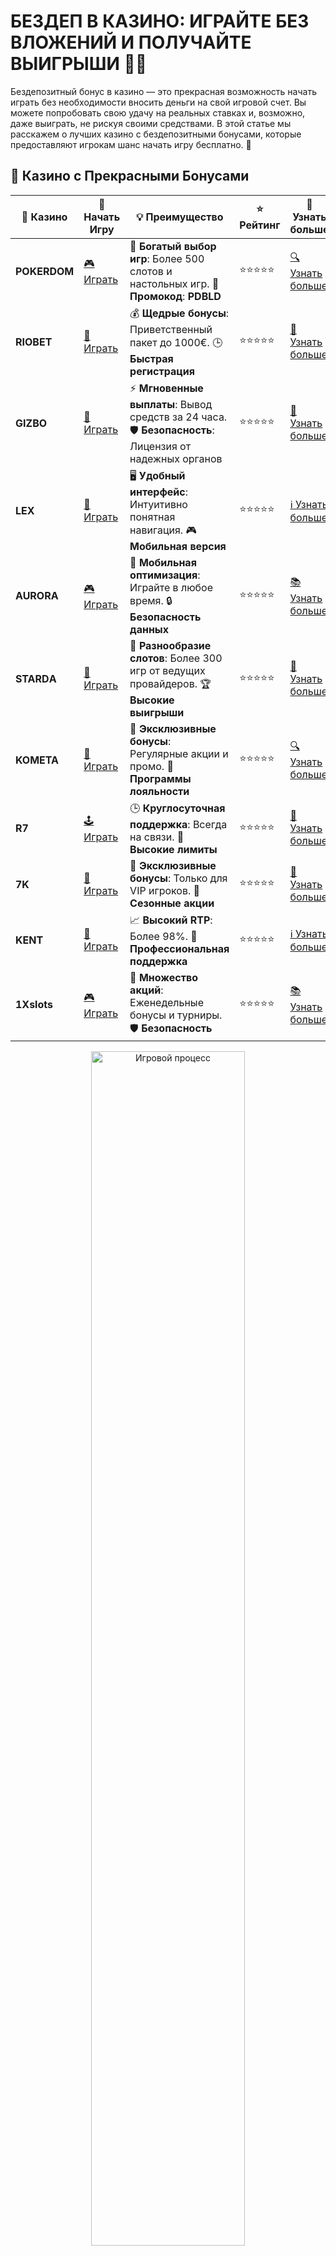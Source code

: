 # БЕЗДЕП В КАЗИНО: ИГРАЙТЕ БЕЗ ВЛОЖЕНИЙ И ПОЛУЧАЙТЕ ВЫИГРЫШИ 🎰💵

Бездепозитный бонус в казино — это прекрасная возможность начать играть без необходимости вносить деньги на свой игровой счет. Вы можете попробовать свою удачу на реальных ставках и, возможно, даже выиграть, не рискуя своими средствами. В этой статье мы расскажем о лучших казино с бездепозитными бонусами, которые предоставляют игрокам шанс начать игру бесплатно. 🎯

## 🌟 Казино с Прекрасными Бонусами

| 🎲 **Казино** | 🔗 **Начать Игру** | 💡 **Преимущество** | ⭐ **Рейтинг** | 🔗 **Узнать больше** |
|--------------|---------------------|---------------------|----------------|----------------------|
| **POKERDOM**  | [🎮 Играть](https://brandplay.link/4k77v2yx) | 🎉 **Богатый выбор игр**: Более 500 слотов и настольных игр. 🎁 **Промокод**: **PDBLD** | ⭐⭐⭐⭐⭐ | [🔍 Узнать больше](https://brandplay.link/4k77v2yx) |
| **RIOBET**    | [🎰 Играть](https://brandplay.link/7xBLTPyj) | 💰 **Щедрые бонусы**: Приветственный пакет до 1000€. 🕒 **Быстрая регистрация** | ⭐⭐⭐⭐⭐ | [📖 Узнать больше](https://brandplay.link/7xBLTPyj) |
| **GIZBO**     | [🎲 Играть](https://brandplay.link/bprXw4YV) | ⚡ **Мгновенные выплаты**: Вывод средств за 24 часа. 🛡️ **Безопасность**: Лицензия от надежных органов | ⭐⭐⭐⭐⭐ | [📝 Узнать больше](https://brandplay.link/bprXw4YV) |
| **LEX**       | [🤑 Играть](https://brandplay.link/zW4hdDFV) | 🖥️ **Удобный интерфейс**: Интуитивно понятная навигация. 🎮 **Мобильная версия** | ⭐⭐⭐⭐⭐ | [ℹ️ Узнать больше](https://brandplay.link/zW4hdDFV) |
| **AURORA**    | [🎮 Играть](https://10trafic-stat2.com/click/668546556bcc6313411604bd/6766/13032/subaccount) | 📱 **Мобильная оптимизация**: Играйте в любое время. 🔒 **Безопасность данных** | ⭐⭐⭐⭐⭐ | [📚 Узнать больше](https://10trafic-stat2.com/click/668546556bcc6313411604bd/6766/13032/subaccount) |
| **STARDА**    | [🎯 Играть](https://brandplay.link/fB7xwRFL) | 🎰 **Разнообразие слотов**: Более 300 игр от ведущих провайдеров. 🏆 **Высокие выигрыши** | ⭐⭐⭐⭐⭐ | [🔎 Узнать больше](https://brandplay.link/fB7xwRFL) |
| **KOMETA**    | [🎰 Играть](https://brandplay.link/8ZymQJV8) | 🎁 **Эксклюзивные бонусы**: Регулярные акции и промо. 🔄 **Программы лояльности** | ⭐⭐⭐⭐⭐ | [🔍 Узнать больше](https://brandplay.link/8ZymQJV8) |
| **R7**        | [🕹️ Играть](https://brandplay.link/bMd3Yjsw) | 🕒 **Круглосуточная поддержка**: Всегда на связи. 💸 **Высокие лимиты** | ⭐⭐⭐⭐⭐ | [📖 Узнать больше](https://brandplay.link/bMd3Yjsw) |
| **7K**        | [🎲 Играть](https://brandplay.link/BvQyFShp) | 🌟 **Эксклюзивные бонусы**: Только для VIP игроков. 🎉 **Сезонные акции** | ⭐⭐⭐⭐⭐ | [📝 Узнать больше](https://brandplay.link/BvQyFShp) |
| **KENT**      | [🤑 Играть](https://brandplay.link/Fv2WP3js) | 📈 **Высокий RTP**: Более 98%. 💼 **Профессиональная поддержка** | ⭐⭐⭐⭐⭐ | [ℹ️ Узнать больше](https://brandplay.link/Fv2WP3js) |
| **1Xslots**   | [🎮 Играть](https://brandplay.link/hSB1khtr) | 🎉 **Множество акций**: Еженедельные бонусы и турниры. 🛡️ **Безопасность** | ⭐⭐⭐⭐⭐ | [📚 Узнать больше](https://brandplay.link/hSB1khtr) |

<div align="center"> <img src="https://i.pinimg.com/originals/1d/b3/25/1db325483acbe642c6d4e6fdd73a4988.gif" alt="Игровой процесс" width="70%"> </div>
---

## 🚀 Быстрые Выигрыши и Поддержка

| 🎲 **Казино** | 🔗 **Начать Игру** | 💡 **Преимущество** | ⭐ **Рейтинг** | 🔗 **Узнать больше** |
|--------------|---------------------|---------------------|----------------|----------------------|
| **GAMA**      | [🎯 Играть](https://brandplay.link/j6NMKsDz) | 🔍 **Интуитивный интерфейс**: Легкость использования. 🏅 **Престижные турниры** | ⭐⭐⭐⭐☆ | [🔎 Узнать больше](https://brandplay.link/j6NMKsDz) |
| **ONION**     | [🎰 Играть](https://brandplay.link/zBGRVpQ9) | 🤑 **Низкие ставки**: Идеально для начинающих. 🔄 **Быстрые выводы** | ⭐⭐⭐⭐☆ | [🔍 Узнать больше](https://brandplay.link/zBGRVpQ9) |
| **ЧЕМПИОН**   | [🕹️ Играть](https://temon-gter.cfd/go/lRq?p80412p304504pcc44t17455) | 🏅 **Лояльная программа**: Награды за активность. 🎁 **Ежемесячные бонусы** | ⭐⭐⭐⭐☆ | [📖 Узнать больше](https://temon-gter.cfd/go/lRq?p80412p304504pcc44t17455) |
| **VAVADA**    | [🎲 Играть](https://vavadapartner.pro/?promo=ea5c9275-6854-4505-94fc-95ab18221945-linkb2) | 🚀 **Быстрая регистрация**: Начните играть мгновенно. 🔐 **Безопасные транзакции** | ⭐⭐⭐⭐☆ | [📝 Узнать больше](https://vavadapartner.pro/?promo=ea5c9275-6854-4505-94fc-95ab18221945-linkb2) |
| **FRIENDS**   | [🤑 Играть](https://gofriends.kim/linkb2) | 🤝 **Социальные игры**: Играйте с друзьями. 🌐 **Мультиплатформенность** | ⭐⭐⭐⭐☆ | [ℹ️ Узнать больше](https://gofriends.kim/linkb2) |
| **1WIN**      | [🎮 Играть](https://brandplay.link/smXVpBbG) | 🏆 **Спортивные ставки**: Широкий выбор видов спорта. 💵 **Высокие коэффициенты** | ⭐⭐⭐⭐☆ | [📚 Узнать больше](https://brandplay.link/smXVpBbG) |
| **DRIP**      | [🎯 Играть](https://drp-ircp01.com/c07e6a3db) | 🌐 **Инновационные игры**: Новейшие игровые технологии. 🛡️ **Высокая безопасность** | ⭐⭐⭐⭐☆ | [🔎 Узнать больше](https://drp-ircp01.com/c07e6a3db) |
| **JOYCASINO** | [🎰 Играть](https://rpc30.call2me.pro/?/ru/registration?apkpop=0&partner=p24970p3291217pc98f) | 🎁 **Приятные бонусы**: Ежедневные акции и подарки. 🕹️ **Разнообразие игр** | ⭐⭐⭐⭐☆ | [🔍 Узнать больше](https://rpc30.call2me.pro/?/ru/registration?apkpop=0&partner=p24970p3291217pc98f) |
| **PLAYFORTUNA** | [🎮 Играть](https://fortunapromo.net/alt/playfortuna/registration?0dc4a9362a71feb7e3f165fb8e766f70) | 🎉 **Регулярные акции**: Бонусы, фриспины и многое другое. 🏅 **Турниры** | ⭐⭐⭐⭐☆ | [📚 Узнать больше](https://fortunapromo.net/alt/playfortuna/registration?0dc4a9362a71feb7e3f165fb8e766f70) |
| **SYKAA**     | [🤑 Играть](https://s-two-way.com/?source=linkb2&pid=30697) | 💸 **Доступные ставки**: Идеально для новичков. 🎁 **Щедрые бонусы** | ⭐⭐⭐⭐☆ | [🔍 Узнать больше](https://s-two-way.com/?source=linkb2&pid=30697) |

<div align="center"> <img src="https://i.pinimg.com/originals/1d/b3/25/1db325483acbe642c6d4e6fdd73a4988.gif" alt="Игровой процесс" width="70%"> </div>



![Бездепозитный бонус](https://i.pinimg.com/originals/a9/29/6e/a9296ea1cf6a7c20a985e593451f0323.png)

## 1. ПОКЕРДОМ: БЕЗДЕПОЗИТНЫЙ БОНУС И ВЫГОДНЫЕ УСЛОВИЯ 🎲

Pokerdom — одно из самых популярных онлайн-казино, которое предлагает бездепозитные бонусы. Для того чтобы получить бонус, достаточно пройти простую регистрацию. Казино дает вам возможность играть бесплатно и при этом выигрывать реальные деньги.

### Особенности:
- Лицензированное казино с честными выплатами.
- Бездепозитный бонус за регистрацию.
- Широкий выбор игр, включая слоты и настольные игры.
- Простой и удобный интерфейс.

## 2. РИОБЕТ: БЕЗДЕПОЗИТНЫЙ БОНУС И ОТЛИЧНЫЕ ИГРЫ 💰

Riobet — казино, которое предлагает своим новым игрокам бездепозитные бонусы для старта. Это идеальный вариант для тех, кто хочет попробовать казино без вложений. Получите шанс выиграть реальные деньги, не рискуя собственными средствами.

### Особенности:
- Лицензированное казино с прозрачными выплатами.
- Бездепозитный бонус при регистрации.
- Множество слотов и настольных игр.
- Быстрые выводы средств и удобная платформа.

## 3. АУРОРА КАЗИНО: ЩЕДРЫЕ БЕЗДЕПОЗИТНЫЕ БОНУСЫ 🌟

Aurora Casino предлагает бездепозитные бонусы для новых игроков. Это казино идеально подходит для новичков, которые хотят попробовать свои силы без риска. Демо-режим и бонусы дадут вам шанс выиграть на реальных ставках.

### Особенности:
- Лицензированное казино с высоким уровнем безопасности.
- Бездепозитные бонусы на старте.
- Множество слотов и разнообразие игр.
- Удобная мобильная версия для игры в любом месте.

## 4. КОМЕТА КАЗИНО: БЕЗДЕПОЗИТНЫЙ БОНУС И ВЫГОДНЫЕ УСЛОВИЯ 🚀

Kometa Casino предлагает бездепозитные бонусы, которые можно использовать для игры на реальные деньги. Просто зарегистрируйтесь и получите бонусы без необходимости пополнять свой счет. Это отличная возможность для знакомства с казино.

### Особенности:
- Лицензированное казино с надежными выплатами.
- Бездепозитные бонусы для новых пользователей.
- Множество популярных слотов и настольных игр.
- Простой процесс регистрации и вывода средств.

## 5. 7К КАЗИНО: БЕЗДЕПОЗИТНЫЙ БОНУС НА СТАРТ 💸

7K Casino предлагает игрокам бездепозитные бонусы, которые можно использовать сразу после регистрации. В этом казино вы получите отличные условия для игры без обязательных вкладов.

### Особенности:
- Лицензированное казино с проверенными выплатами.
- Щедрые бездепозитные бонусы.
- Большой выбор слотов и настольных игр.
- Удобная и безопасная платформа.

## 6. 1X SLOTS: БЕЗДЕПОЗИТНЫЙ БОНУС И БОЛЬШОЙ ВЫБОР ИГР 🎰

1X Slots предоставляет своим пользователям бездепозитные бонусы, которые можно использовать для игры на различных слотах и других азартных играх. Это отличная возможность для новичков без риска.

### Особенности:
- Лицензированное казино с честными выплатами.
- Бездепозитный бонус для регистрации.
- Множество популярных слотов и настольных игр.
- Простой и удобный процесс вывода средств.

## 7. ГАМА КАЗИНО: ИГРАЙТЕ С БЕЗДЕПОЗИТНЫМИ БОНУСАМИ 💎

Gama Casino позволяет игрокам начать играть без депозитов, предоставляя бонусы для новичков. Это даст вам шанс выиграть реальные деньги, не рискуя своими средствами.

### Особенности:
- Лицензированное казино с безопасными выплатами.
- Бездепозитные бонусы для новых пользователей.
- Простой и понятный интерфейс.
- Множество игр для выбора.

## 8. ВАВАДА КАЗИНО: БЕЗДЕПОЗИТНЫЙ БОНУС И УДОБНЫЕ УСЛОВИЯ 💰

Vavada Casino также предоставляет бездепозитные бонусы, которые можно использовать для игры на реальные деньги. Казино предлагает широкий выбор азартных игр, а также дает возможность игрокам попробовать свою удачу без обязательных вложений.

### Особенности:
- Лицензированное казино с честными выплатами.
- Бездепозитные бонусы для новичков.
- Удобная платформа и мобильная версия.
- Быстрые выводы средств.

## 9. ДРИП КАЗИНО: БЕЗДЕПОЗИТНЫЕ БОНУСЫ И ИГРА НА РЕАЛЬНЫЕ ДЕНЬГИ 🎲

Drip Casino привлекает игроков щедрыми бездепозитными бонусами, которые можно использовать для игры на реальные деньги. Это отличная возможность для новичков начать свою игровую карьеру без вложений.

### Особенности:
- Лицензированное казино с прозрачными выплатами.
- Бездепозитные бонусы для новых пользователей.
- Простота вывода средств и множество слотов.
- Доступность мобильной версии.

## 10. РОКС КАЗИНО: ИГРАЙТЕ БЕЗДЕПОЗИТНО И ПОЛУЧАЙТЕ ВЫИГРЫШИ 💎

Rox Casino предлагает бездепозитные бонусы, которые можно использовать для игры на реальные деньги. Вы можете начать играть сразу после регистрации и использовать бонусы на разнообразные игры.

### Особенности:
- Лицензированное казино с безопасными выплатами.
- Бездепозитные бонусы для новых игроков.
- Множество слотов и настольных игр.
- Удобная мобильная версия для игры на ходу.

## Заключение: Почему стоит выбирать бездепозитные казино?

Бездепозитные казино предоставляют уникальную возможность начать игру без рисков и вложений. Вы можете попробовать свои силы на реальных ставках, не вкладывая деньги, а также научиться играть и понять, какие игры вам больше всего подходят. Бонусы без депозита — это шанс выиграть реальные деньги, не рискуя собственными средствами.

🎯 **Совет:** Внимательно читайте условия получения и использования бездепозитных бонусов, чтобы максимально эффективно использовать предоставленные возможности.

🎉 **Желаем удачи и больших выигрышей! Пусть удача всегда будет на вашей стороне!** 🍀
